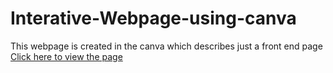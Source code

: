 # Interative-Webpage-using-canva
This webpage is created in the canva which describes just a front end page
[Click here to view the page](https://yoursdietician.my.canva.site/)
